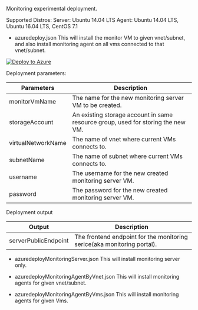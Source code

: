 Monitoring experimental deployment.

Supported Distros: 
Server: Ubuntu 14.04 LTS
Agent: Ubuntu 14.04 LTS, Ubuntu 16.04 LTS, CentOS 7.1

- azuredeploy.json
This will install the monitor VM to given vnet/subnet, and also install monitoring agent on all vms connected to that vnet/subnet.

[![Deploy to Azure](http://azuredeploy.net/deploybutton.png)](https://portal.azure.com/#create/Microsoft.Template/uri/https%3A%2F%2Fraw.githubusercontent.com%2Fkarataliu%2Fmonicake%2Fmaster%2Fazuredeploy.json)

Deployment parameters:

| Parameters            | Description                                                                       |
| -------------         | -------------                                                                     |
| monitorVmName         | The name for the new monitoring server VM to be created.                          |
| storageAccount        | An existing storage account in same resource group, used for storing the new VM.  |
| virtualNetworkName    | The name of vnet where current VMs connects to.                                   |
| subnetName            | The name of subnet where current VMs connects to.                                 |
| username              | The username for the new created monitoring server VM.                            |
| password              | The password for the new created monitoring server VM.                            |


Deployment output

| Output                | Description                                                                       |
| -------------         | -------------                                                                     |
| serverPublicEndpoint  | The frontend endpoint for the monitoring serice(aka monitoring portal).           |


- azuredeployMonitoringServer.json
This will install monitoring server only.

- azuredeployMonitoringAgentByVnet.json
This will install monitoring agents for given vnet/subnet.

- azuredeployMonitoringAgentByVms.json
This will install monitoring agents for given Vms.






